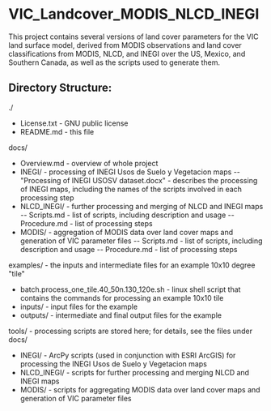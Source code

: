 # VIC_Landcover_MODIS_NLCD_INEGI

This project contains several versions of land cover parameters for the VIC land surface model, derived from MODIS observations and land cover classifications from MODIS, NLCD, and INEGI over the US, Mexico, and Southern Canada, as well as the scripts used to generate them.

## Directory Structure:

./
 - License.txt - GNU public license
 - README.md - this file

docs/
 - Overview.md - overview of whole project
 - INEGI/ - processing of INEGI Usos de Suelo y Vegetacion maps
 -- "Processing of INEGI USOSV dataset.docx" - describes the processing of INEGI maps, including the names of the scripts involved in each processing step
 - NLCD_INEGI/ - further processing and merging of NLCD and INEGI maps
 -- Scripts.md - list of scripts, including description and usage
 -- Procedure.md - list of processing steps
 - MODIS/ - aggregation of MODIS data over land cover maps and generation of VIC parameter files
 -- Scripts.md - list of scripts, including description and usage
 -- Procedure.md - list of processing steps

examples/ - the inputs and intermediate files for an example 10x10 degree "tile"
 - batch.process_one_tile.40_50n.130_120e.sh - linux shell script that contains the commands for processing an example 10x10 tile
 - inputs/ - input files for the example
 - outputs/ - intermediate and final output files for the example

tools/ - processing scripts are stored here; for details, see the files under docs/
 - INEGI/ - ArcPy scripts (used in conjunction with ESRI ArcGIS) for processing the INEGI Usos de Suelo y Vegetacion maps
 - NLCD_INEGI/ - scripts for further processing and merging NLCD and INEGI maps
 - MODIS/ - scripts for aggregating MODIS data over land cover maps and generation of VIC parameter files
